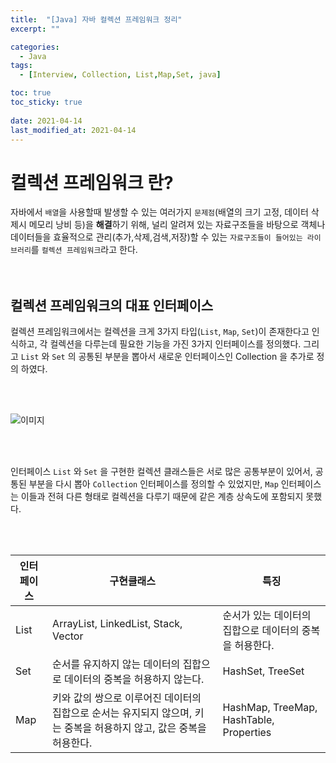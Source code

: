 ```yaml
---
title:  "[Java] 자바 컬렉션 프레임워크 정리"
excerpt: ""

categories:
  - Java
tags:
  - [Interview, Collection, List,Map,Set, java]

toc: true
toc_sticky: true
 
date: 2021-04-14
last_modified_at: 2021-04-14
---
```


# **컬렉션 프레임워크 란?**

자바에서 `배열`을 사용할때 발생할 수 있는 여러가지 `문제점`(배열의 크기 고정, 데이터 삭제시 메모리 낭비 등)을 **해결**하기 위해, 널리 알려져 있는 자료구조들을 바탕으로 객체나 데이터들을 효율적으로 관리(추가,삭제,검색,저장)할 수 있는 `자료구조들이 들어있는 라이브러리`를 `컬렉션 프레임워크`라고 한다.  
<br>
<br>

## 컬렉션 프레임워크의 대표 인터페이스
컬렉션 프레임워크에서는 컬렉션을 크게 3가지 타입(`List`, `Map`, `Set`)이 존재한다고 인식하고, 각 컬렉션을 다루는데 필요한 기능을 가진 3가지 인터페이스를 정의했다. 그리고 `List` 와 `Set` 의 공통된 부분을 뽑아서 새로운 인터페이스인 Collection 을 추가로 정의 하였다.

<br><br>

![이미지](https://img1.daumcdn.net/thumb/R1280x0/?scode=mtistory2&fname=https%3A%2F%2Fblog.kakaocdn.net%2Fdn%2Fbdy438%2FbtqEjPZKIY0%2Fe5Wm8ZJmdRNza4tKBzaK6k%2Fimg.png)  

<br><br>

인터페이스 `List` 와 `Set` 을 구현한 컬렉션 클래스들은 서로 많은 공통부분이 있어서, 공통된 부분을 다시 뽑아 `Collection` 인터페이스를 정의할 수 있었지만, `Map` 인터페이스는 이들과 전혀 다른 형태로 컬렉션을 다루기 때문에 같은 계층 상속도에 포함되지 못했다.  

<br>
<br>

|인터페이스|구현클래스|특징|
|---|---|---|
|List|ArrayList, LinkedList, Stack, Vector|순서가 있는 데이터의 집합으로 데이터의 중복을 허용한다.|
|Set|순서를 유지하지 않는 데이터의 집합으로 데이터의 중복을 허용하지 않는다.|HashSet, TreeSet|
|Map|키와 값의 쌍으로 이루어진 데이터의 집합으로 순서는 유지되지 않으며, 키는 중복을 허용하지 않고, 값은 중복을 허용한다.|HashMap, TreeMap, HashTable, Properties|